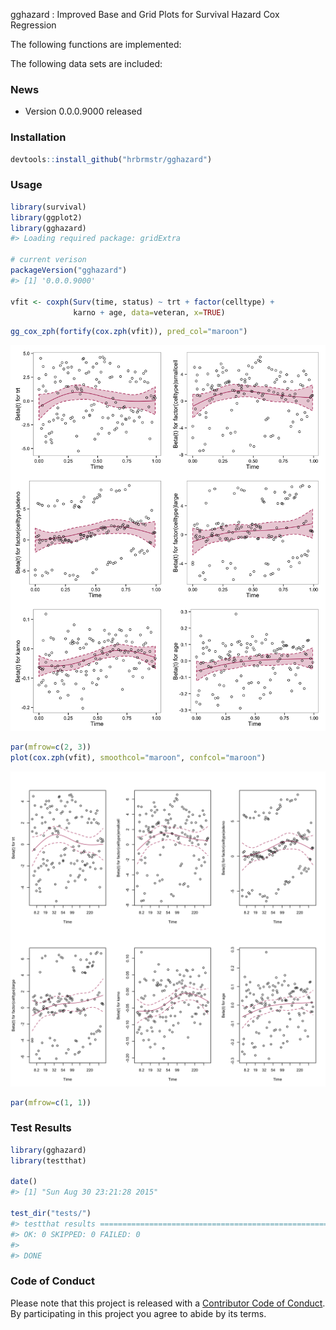 <!-- README.md is generated from README.Rmd. Please edit that file -->
gghazard : Improved Base and Grid Plots for Survival Hazard Cox Regression

The following functions are implemented:

The following data sets are included:

### News

-   Version 0.0.0.9000 released

### Installation

``` r
devtools::install_github("hrbrmstr/gghazard")
```

### Usage

``` r
library(survival)
library(ggplot2)
library(gghazard)
#> Loading required package: gridExtra

# current verison
packageVersion("gghazard")
#> [1] '0.0.0.9000'

vfit <- coxph(Surv(time, status) ~ trt + factor(celltype) +
              karno + age, data=veteran, x=TRUE)
```

``` r
gg_cox_zph(fortify(cox.zph(vfit)), pred_col="maroon")
```

<img src="README-unnamed-chunk-2-1.png" title="" alt="" width="864" />

``` r
par(mfrow=c(2, 3))
plot(cox.zph(vfit), smoothcol="maroon", confcol="maroon")
```

<img src="README-unnamed-chunk-3-1.png" title="" alt="" width="864" />

``` r
par(mfrow=c(1, 1))
```

### Test Results

``` r
library(gghazard)
library(testthat)

date()
#> [1] "Sun Aug 30 23:21:28 2015"

test_dir("tests/")
#> testthat results ========================================================================================================
#> OK: 0 SKIPPED: 0 FAILED: 0
#> 
#> DONE
```

### Code of Conduct

Please note that this project is released with a [Contributor Code of Conduct](CONDUCT.md). By participating in this project you agree to abide by its terms.
